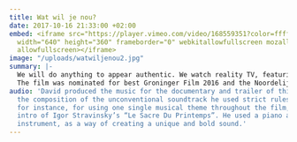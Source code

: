 ```yaml
---
title: Wat wil je nou?
date: 2017-10-16 21:33:00 +02:00
embed: <iframe src="https://player.vimeo.com/video/168559351?color=ffffff&title=0&byline=0&portrait=0"
  width="640" height="360" frameborder="0" webkitallowfullscreen mozallowfullscreen
  allowfullscreen></iframe>
image: "/uploads/watwiljenou2.jpg"
summary: |-
  We will do anything to appear authentic. We watch reality TV, featuring real people, and on Facebook we present ourselves as unique personalities because being authentic is what it is all about. We think we are completely free in doing so, but are we? Can we still call it authenticity if everybody is trying for the same thing? ‘Wat wil je nou?’ (‘What is it you want?’) uses film, interviews and essays to explore an obsession with one of the emptiest concepts of today: Authenticity.
  The film was nominated for best Groninger Film 2016 and the Noordelijke Filmfestival in Leeuwarden was one of the many events where it was presented. Watch the complete film on the website.
audio: 'David produced the music for the documentary and trailer of this film. For
  the composition of the unconventional soundtrack he used strict rules: He opted,
  for instance, for using one single musical theme throughout the film, based on the
  intro of Igor Stravinsky’s “Le Sacre Du Printemps”. He used a piano as a percussion
  instrument, as a way of creating a unique and bold sound.'
---
```


